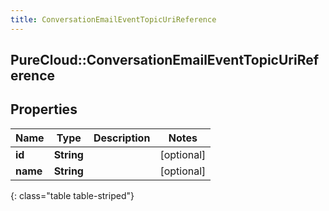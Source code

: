 ```yaml
---
title: ConversationEmailEventTopicUriReference
---
```

## PureCloud::ConversationEmailEventTopicUriReference

## Properties

|Name | Type | Description | Notes|
|------------ | ------------- | ------------- | -------------|
| **id** | **String** |  | [optional] |
| **name** | **String** |  | [optional] |
{: class="table table-striped"}


